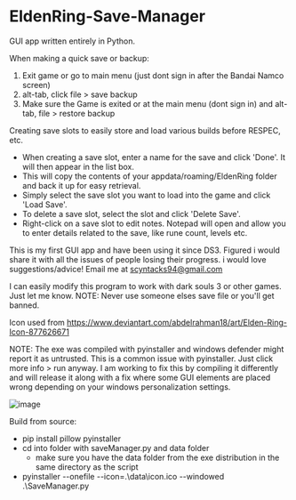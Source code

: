 # EldenRing-Save-Manager
GUI app written entirely in Python.


When making a quick save or backup:
  1. Exit game or go to main menu (just dont sign in after the Bandai Namco screen)
  2. alt-tab, click file > save backup
  3. Make sure the Game is exited or at the main menu (dont sign in) and alt-tab, file > restore backup


Creating save slots to easily store and load various builds before RESPEC, etc.
  
  - When creating a save slot, enter a name for the save and click 'Done'. It will then appear in the list box.
  - This will copy the contents of your appdata/roaming/EldenRing folder and back it up for easy retrieval.
  - Simply select the save slot you want to load into the game and click 'Load Save'.
  - To delete a save slot, select the slot and click 'Delete Save'.
  - Right-click on a save slot to edit notes. Notepad will open and allow you to enter details related to the save, like rune count, levels etc.




This is my first GUI app and have been using it since DS3. Figured i would share it with all the issues of people losing their progress. i would love suggestions/advice! Email me at scyntacks94@gmail.com


I can easily modify this program to work with dark souls 3 or other games. Just let me know.
NOTE: Never use someone elses save file or you'll get banned.

Icon used from https://www.deviantart.com/abdelrahman18/art/Elden-Ring-Icon-877626671


NOTE: The exe was compiled with pyinstaller and windows defender might report it as untrusted. This is a common issue with pyinstaller. Just click more info > run anyway. I am working to fix this by compiling it differently and will release it along with a fix where some GUI elements are placed wrong depending on your windows personalization settings.


![image](https://user-images.githubusercontent.com/68882322/156894674-4511043f-f643-4c64-abb2-cbfe0217b454.png)




Build from source:
  - pip install pillow pyinstaller
  - cd into folder with saveManager.py and data folder
    - make sure you have the data folder from the exe distribution in the same directory as the script
  - pyinstaller --onefile --icon=.\data\icon.ico --windowed .\SaveManager.py
